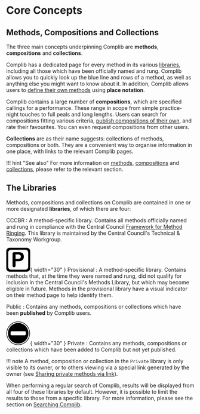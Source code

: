 # Core Concepts

## Methods, Compositions and Collections
The three main concepts underpinning Complib are **methods**, **compositions** and **collections**.

Complib has a dedicated page for every method in its various [libraries](#the-libraries), including all those which have been officially named and rung. Complib allows you to quickly look up the blue line and rows of a method, as well as anything else you might want to know about it. In addition, Complib allows users to [define their own methods](methods/adding_methods.md) using **place notation**.

Complib contains a large number of **compositions**, which are specified callings for a performance. These range in scope from simple practice-night touches to full peals and long lengths. Users can search for compositions fitting various criteria, [publish compositions of their own](compositions/adding_compositions.md), and rate their favourites. You can even request compositions from other users.

**Collections** are as their name suggests: collections of methods, compositions or both. They are a convenient way to organise information in one place, with links to the relevant Complib pages.

!!! hint "See also"
    For more information on [methods](methods/overview.md), [compositions](compositions/overview.md) and [collections](collections/overview.md), please refer to the relevant section.

## The Libraries
Methods, compositions and collections on Complib are contained in one or more designated **libraries**, of which there are four:

 CCCBR
 :  A method-specific library. Contains all methods officially named and rung in compliance with the Central Council [Framework for Method Ringing](https://framework.cccbr.org.uk/). This library is maintained by the Central Council's Technical & Taxonomy Workgroup.

![Provisional method icon](img/provisional.png){ width="30" } Provisional
:   A method-specific library. Contains methods that, at the time they were named and rung, did not qualify for inclusion in the Central Council's Methods Library, but which may become eligible in future. Methods in the provisional library have a visual indicator on their method page to help identify them.

Public
:   Contains any methods, compositions or collections which have been **published** by Complib users.

![Private method icon](img/noentry.png){ width="30" } Private 
:   Contains any methods, compositions or collections which have been added to Complib but not yet published.

!!! note
    A method, composition or collection in the ``Private`` library is only visible to its owner, or to others viewing via a special link generated by the owner (see [Sharing private methods via link](methods/adding_methods.md/#sharing-private-methods-via-link)).

When performing a regular search of Complib, results will be displayed from all four of these libraries by default. However, it is possible to limit the results to those from a specific library. For more information, please see the section on [Searching Complib](search/basic.md).